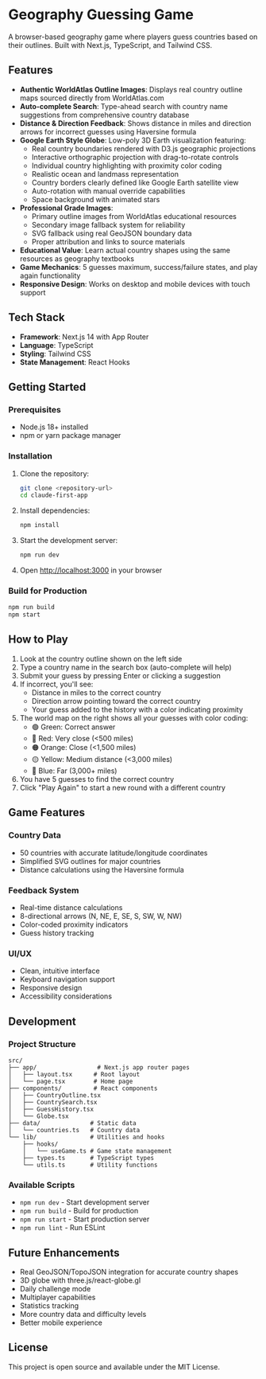 # Geography Guessing Game

A browser-based geography game where players guess countries based on their outlines. Built with Next.js, TypeScript, and Tailwind CSS.

## Features

- **Authentic WorldAtlas Outline Images**: Displays real country outline maps sourced directly from WorldAtlas.com
- **Auto-complete Search**: Type-ahead search with country name suggestions from comprehensive country database
- **Distance & Direction Feedback**: Shows distance in miles and direction arrows for incorrect guesses using Haversine formula
- **Google Earth Style Globe**: Low-poly 3D Earth visualization featuring:
  - Real country boundaries rendered with D3.js geographic projections
  - Interactive orthographic projection with drag-to-rotate controls
  - Individual country highlighting with proximity color coding
  - Realistic ocean and landmass representation
  - Country borders clearly defined like Google Earth satellite view
  - Auto-rotation with manual override capabilities
  - Space background with animated stars
- **Professional Grade Images**: 
  - Primary outline images from WorldAtlas educational resources
  - Secondary image fallback system for reliability
  - SVG fallback using real GeoJSON boundary data
  - Proper attribution and links to source materials
- **Educational Value**: Learn actual country shapes using the same resources as geography textbooks
- **Game Mechanics**: 5 guesses maximum, success/failure states, and play again functionality
- **Responsive Design**: Works on desktop and mobile devices with touch support

## Tech Stack

- **Framework**: Next.js 14 with App Router
- **Language**: TypeScript
- **Styling**: Tailwind CSS
- **State Management**: React Hooks

## Getting Started

### Prerequisites

- Node.js 18+ installed
- npm or yarn package manager

### Installation

1. Clone the repository:
   ```bash
   git clone <repository-url>
   cd claude-first-app
   ```

2. Install dependencies:
   ```bash
   npm install
   ```

3. Start the development server:
   ```bash
   npm run dev
   ```

4. Open [http://localhost:3000](http://localhost:3000) in your browser

### Build for Production

```bash
npm run build
npm start
```

## How to Play

1. Look at the country outline shown on the left side
2. Type a country name in the search box (auto-complete will help)
3. Submit your guess by pressing Enter or clicking a suggestion
4. If incorrect, you'll see:
   - Distance in miles to the correct country
   - Direction arrow pointing toward the correct country
   - Your guess added to the history with a color indicating proximity
5. The world map on the right shows all your guesses with color coding:
   - 🟢 Green: Correct answer
   - 🔴 Red: Very close (<500 miles)
   - 🟠 Orange: Close (<1,500 miles)
   - 🟡 Yellow: Medium distance (<3,000 miles)
   - 🔵 Blue: Far (3,000+ miles)
6. You have 5 guesses to find the correct country
7. Click "Play Again" to start a new round with a different country

## Game Features

### Country Data
- 50 countries with accurate latitude/longitude coordinates
- Simplified SVG outlines for major countries
- Distance calculations using the Haversine formula

### Feedback System
- Real-time distance calculations
- 8-directional arrows (N, NE, E, SE, S, SW, W, NW)
- Color-coded proximity indicators
- Guess history tracking

### UI/UX
- Clean, intuitive interface
- Keyboard navigation support
- Responsive design
- Accessibility considerations

## Development

### Project Structure

```
src/
├── app/                 # Next.js app router pages
│   ├── layout.tsx      # Root layout
│   └── page.tsx        # Home page
├── components/         # React components
│   ├── CountryOutline.tsx
│   ├── CountrySearch.tsx
│   ├── GuessHistory.tsx
│   └── Globe.tsx
├── data/              # Static data
│   └── countries.ts   # Country data
└── lib/               # Utilities and hooks
    ├── hooks/
    │   └── useGame.ts # Game state management
    ├── types.ts       # TypeScript types
    └── utils.ts       # Utility functions
```

### Available Scripts

- `npm run dev` - Start development server
- `npm run build` - Build for production
- `npm run start` - Start production server
- `npm run lint` - Run ESLint

## Future Enhancements

- Real GeoJSON/TopoJSON integration for accurate country shapes
- 3D globe with three.js/react-globe.gl
- Daily challenge mode
- Multiplayer capabilities
- Statistics tracking
- More country data and difficulty levels
- Better mobile experience

## License

This project is open source and available under the MIT License.